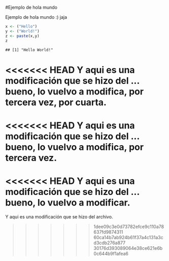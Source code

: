 #Ejemplo de hola mundo

Ejemplo de hola mundo :) jaja



```r
x <- ("Hello")
y <- ("World!")
z <- paste(x,y)
z
```

```
## [1] "Hello World!"
```
<<<<<<< HEAD
Y aqui es una modificación que se hizo del ... bueno, lo vuelvo a modifica, por tercera vez, por cuarta.
=======
<<<<<<< HEAD
Y aqui es una modificación que se hizo del ... bueno, lo vuelvo a modifica, por tercera vez.
=======
<<<<<<< HEAD
Y aqui es una modificación que se hizo del ... bueno, lo vuelvo a modificar.
=======
Y aqui es una modificación que se hizo del archivo.
>>>>>>> 1dee09c3e0d73782efce9c110a78637fd9874311
>>>>>>> 60ca14b7ab924b61f37a4c131a3cd3cdb276a877
>>>>>>> 30176d393089064e38ce621e6b0c644b9f1afea6
